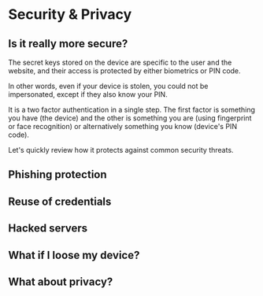 Security & Privacy
==================

Is it really more secure?
-------------------------

The secret keys stored on the device are specific to the user and the website, and their access is protected by either biometrics or PIN code.

In other words, even if your device is stolen, you could not be impersonated, except if they also know your PIN.

It is a two factor authentication in a single step. The first factor is something you have (the device) and the other is something you are (using fingerprint or face recognition) or alternatively something you know (device's PIN code).

Let's quickly review how it protects against common security threats.

Phishing protection
-------------------

Reuse of credentials
--------------------


Hacked servers
--------------


What if I loose my device?
--------------------------


What about privacy?
-------------------

